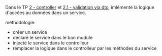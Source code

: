 Dans le TP [2 - controller](../2-controllers/TP.md) et [2.1 - validation via dto](../2.1-validation-via-dto/TP.md), imlémenté la logique d'accées au données dans un service.

méthodologie:
- créer un service
- déclaré le service dans le bon module 
- injecté le service dans le controlleur
- remplacer la logique dans le controlleur par les méthodes du service
